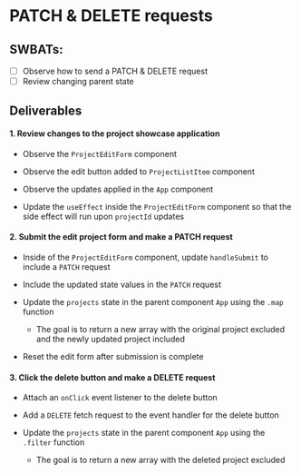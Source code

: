 # PATCH & DELETE requests

## SWBATs:

- [ ] Observe how to send a PATCH & DELETE request
- [ ] Review changing parent state

## Deliverables

#### 1. Review changes to the project showcase application

- Observe the `ProjectEditForm` component

- Observe the edit button added to `ProjectListItem` component

- Observe the updates applied in the `App` component

- Update the `useEffect` inside the `ProjectEditForm` component so that the side effect will run upon `projectId` updates

#### 2. Submit the edit project form and make a PATCH request

- Inside of the `ProjectEditForm` component, update `handleSubmit` to include a `PATCH` request

- Include the updated state values in the `PATCH` request

- Update the `projects` state in the parent component `App` using the `.map` function

  - The goal is to return a new array with the original project excluded and the newly updated project included

- Reset the edit form after submission is complete

#### 3. Click the delete button and make a DELETE request

- Attach an `onClick` event listener to the delete button

- Add a `DELETE` fetch request to the event handler for the delete button

- Update the `projects` state in the parent component `App` using the `.filter` function

  - The goal is to return a new array with the deleted project excluded
